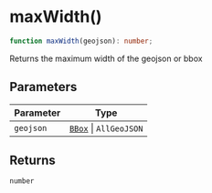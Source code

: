 # maxWidth()

```ts
function maxWidth(geojson): number;
```

Returns the maximum width of the geojson or bbox

## Parameters

| Parameter | Type                                              |
| --------- | ------------------------------------------------- |
| `geojson` | [`BBox`](../type-aliases/BBox.md) \| `AllGeoJSON` |

## Returns

`number`
